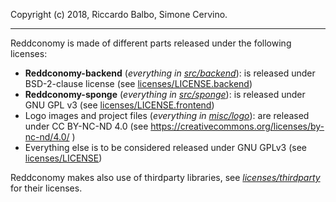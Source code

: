 Copyright (c) 2018, Riccardo Balbo, Simone Cervino. 
______________

Reddconomy  is made of different parts released under the following licenses:
    
- **Reddconomy-backend** (_everything in [src/backend](src/backend)_): is released under BSD-2-clause license (see [licenses/LICENSE.backend](licenses/LICENSE.backend))
- **Reddconomy-sponge** (_everything in [src/sponge](src/sponge)_): is released under GNU GPL v3 (see [licenses/LICENSE.frontend](licenses/LICENSE.frontend))
- Logo images and project files (_everything in [misc/logo](misc/logo)_): are released under CC BY-NC-ND 4.0 (see https://creativecommons.org/licenses/by-nc-nd/4.0/ )
- Everything else is to be considered released under GNU GPLv3 (see [licenses/LICENSE](licenses/LICENSE)) 

Reddconomy makes also use of thirdparty libraries, see _[licenses/thirdparty](licenses/thirdparty)_ for their licenses.
